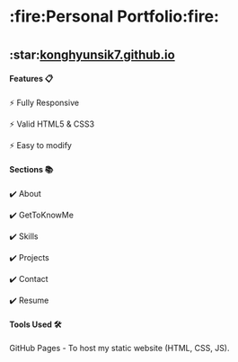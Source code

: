<h1>:fire:Personal Portfolio:fire:<h1>

<h2>:star:<a href="https://konghyunsik7.github.io/">konghyunsik7.github.io</a></h2>


<h4>Features 📋</h4>

<p>⚡️ Fully Responsive
<p>⚡️ Valid HTML5 & CSS3
<p>⚡️ Easy to modify

<h4>Sections 📚</h4>
<p>✔️ About
<p>✔️ GetToKnowMe
<p>✔️ Skills
<p>✔️ Projects
<p>✔️ Contact
<p>✔️ Resume

<h4>Tools Used 🛠️</h4>
<p>
GitHub Pages - To host my static website (HTML, CSS, JS).
